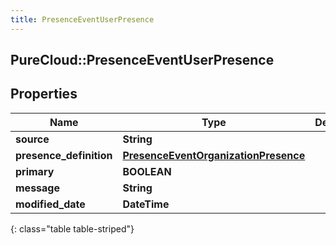 ```yaml
---
title: PresenceEventUserPresence
---
```

## PureCloud::PresenceEventUserPresence

## Properties

|Name | Type | Description | Notes|
|------------ | ------------- | ------------- | -------------|
| **source** | **String** |  | [optional] |
| **presence_definition** | [**PresenceEventOrganizationPresence**](PresenceEventOrganizationPresence.html) |  | [optional] |
| **primary** | **BOOLEAN** |  | [optional] |
| **message** | **String** |  | [optional] |
| **modified_date** | **DateTime** |  | [optional] |
{: class="table table-striped"}


